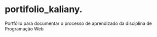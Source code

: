 # portifolio_kaliany.
Portfólio para documentar o processo de aprendizado da disciplina de Programação Web 
